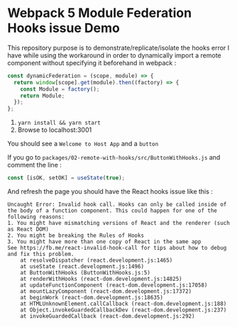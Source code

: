 # Webpack 5 Module Federation Hooks issue Demo 

This repository purpose is to demonstrate/replicate/isolate the hooks error I have while using the workaround in order to dynamically import a remote component without specifying it beforehand in webpack :

```javascript
const dynamicFederation = (scope, module) => {
  return window[scope].get(module).then((factory) => {
    const Module = factory();
    return Module;
  });
};
```


1) `yarn install && yarn start`
2) Browse to localhost:3001

You should see a `Welcome to Host App` and a `button`

If you go to `packages/02-remote-with-hooks/src/ButtonWithHooks.js` and comment the line :
```javascript
const [isOK, setOK] = useState(true);
```

And refresh the page you should have the React hooks issue like this :

```
Uncaught Error: Invalid hook call. Hooks can only be called inside of the body of a function component. This could happen for one of the following reasons:
1. You might have mismatching versions of React and the renderer (such as React DOM)
2. You might be breaking the Rules of Hooks
3. You might have more than one copy of React in the same app
See https://fb.me/react-invalid-hook-call for tips about how to debug and fix this problem.
    at resolveDispatcher (react.development.js:1465)
    at useState (react.development.js:1496)
    at ButtonWithHooks (ButtonWithHooks.js:5)
    at renderWithHooks (react-dom.development.js:14825)
    at updateFunctionComponent (react-dom.development.js:17058)
    at mountLazyComponent (react-dom.development.js:17372)
    at beginWork (react-dom.development.js:18635)
    at HTMLUnknownElement.callCallback (react-dom.development.js:188)
    at Object.invokeGuardedCallbackDev (react-dom.development.js:237)
    at invokeGuardedCallback (react-dom.development.js:292)
```
